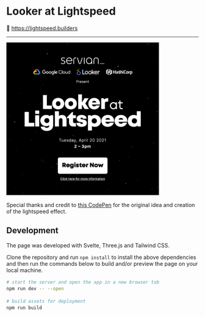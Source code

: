 # Looker at Lightspeed

🔗 https://lightspeed.builders

---

<img src="static/card.jpg" alt="Preview" width="400" />

Special thanks and credit to [this CodePen](https://codepen.io/quentin-feret/pen/KKazpBm) for the original idea and
creation of the lightspeed effect.

## Development

The page was developed with Svelte, Three.js and Tailwind CSS.

Clone the repository and run `npm install` to install the above dependencies and then run the commands below to build and/or preview the page on your local machine.

```bash
# start the server and open the app in a new browser tab
npm run dev -- --open

# build assets for deployment
npm run build
```
